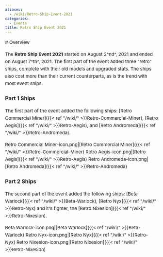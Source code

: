 ```yaml
---
aliases:
  - /wiki/Retro-Ship-Event-2021
categories:
  - Events
title: Retro Ship Event 2021
---
```


<div class="cardcontainer" style="font-size:15px; line-height:24px">
# Overview

The **Retro Ship Event 2021** started on August 2^nd^, 2021 and ended on August 7^th^, 2021. The first part of the event added three "retro" ships, complete with their old models and upgraded stats. The ships also cost more than their current counterparts, as is the trend with most event ships.

### **Part 1 Ships**

The first part of the event added the following ships: [Retro Commercial Miner]({{< ref "/wiki/" >}}Retro-Commercial-Miner), [Retro Aegis]({{< ref "/wiki/" >}}Retro-Aegis), and [Retro Andromeda]({{< ref "/wiki/" >}}Retro-Andromeda).

Retro Commercial Miner-icon.png|[Retro Commercial Miner]({{< ref "/wiki/" >}}Retro-Commercial-Miner) Retro Aegis-icon.png|[Retro Aegis]({{< ref "/wiki/" >}}Retro-Aegis) Retro Andromeda-icon.png|[Retro Andromeda]({{< ref "/wiki/" >}}Retro-Andromeda)

### **Part 2 Ships**

The second part of the event added the following ships: [Beta Warlock]({{< ref "/wiki/" >}}Beta-Warlock), [Retro Nyx]({{< ref "/wiki/" >}}Retro-Nyx) and it's fighter, the [Retro Nixesion]({{< ref "/wiki/" >}}Retro-Nixesion).

Beta Warlock-icon.png|[Beta Warlock]({{< ref "/wiki/" >}}Beta-Warlock) Retro Nyx-icon.png|[Retro Nyx]({{< ref "/wiki/" >}}Retro-Nyx) Retro Nixesion-icon.png|[Retro Nixesion]({{< ref "/wiki/" >}}Retro-Nixesion)

</div>
<div class="cardcontainer" style="font-size:15px; line-height:24px">
